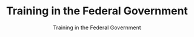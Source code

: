 ---
layout: resources-landing
title: "Training in the Federal Government"
subtitle: "Training in the Federal Government"
external_link: https://www.whitehouse.gov/wp-content/uploads/2020/09/M-20-34.pdf
filters: memorandum omb 2020 cfoc
fiscal_year: 2020
---